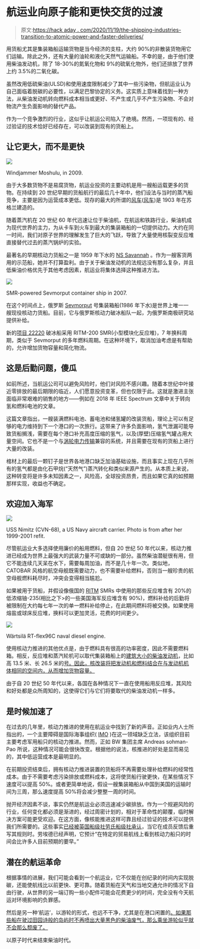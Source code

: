 # 航运业向原子能和更快交货的过渡

> 原文:[https://hack aday . com/2020/11/19/the-shipping-industries-transition-to-atomic-power-and-faster-deliveries/](https://hackaday.com/2020/11/19/the-shipping-industrys-transition-to-atomic-power-and-faster-deliveries/)

用货船尤其是集装箱船运输货物是当今经济的支柱，大约 90%的非散装货物用它们运输。除此之外，还有大量的油轮和液化天然气运输船。不幸的是，由于他们使用柴油发动机，除了 18-30%的氮氧化物和 9%的硫氧化物外，他们还排放了世界上约 3.5%的二氧化碳。

虽然改用低硫柴油(ULSD)和使用速度限制减少了其中一些污染物，但航运业认为自己面临着脱碳的必要性，以满足巴黎协定的义务。这实质上意味着找到一种方法，从柴油发动机转向燃料成本相当或更好、不产生或几乎不产生污染物、不会对物流产生负面影响的替代产品。

作为一个竞争激烈的行业，这似乎让航运公司陷入了绝境。然而，一项现有的、经过验证的技术恰好已经存在，可以改装到现有的货船上。

## 让它更大，而不是更快

[![](../Images/de146797ceb5e2fb1ce1b65456350e88.png)](https://hackaday.com/wp-content/uploads/2020/11/Moshulu.jpg)

Windjammer Moshulu, in 2009.

由于大多数货物不是易腐货物，航运业投资的主要动机是用一艘船运载更多的货物。在持续到 20 世纪早期的货船航行的最后几十年中，他们设法与当时的蒸汽船竞争，主要是因为运营成本更低。现存的最大的所谓的[风车](https://en.wikipedia.org/wiki/Windjammer)([风车](https://en.wikipedia.org/wiki/Moshulu))是 1903 年在苏格兰建造的。

随着蒸汽机在 20 世纪 60 年代迅速让位于柴油机，在航运和铁路行业，柴油机成为现代世界的主力，为从卡车到火车到最大的集装箱船的一切提供动力。大约在同一时间，我们对原子世界的理解发生了巨大的飞跃，导致了大量使用核裂变反应堆直接替代过去的蒸汽锅炉的实验。

最著名的早期核动力货船之一是 1959 年下水的 [NS Savannah](https://en.wikipedia.org/wiki/NS_Savannah) 。作为一艘客货两用的示范船，她并不打算盈利。由于关于柴油发动机的法规远没有那么复杂，并且低柴油价格优先于其他考虑因素，航运业将集体选择这种推进方法。

[![](../Images/b8151e2907487564ae24aae4f9e6e1c9.png)](https://hackaday.com/wp-content/uploads/2020/09/Sevmorput_croptight.jpg)

SMR-powered Sevmorput container ship in 2007.

在这个时间点上，俄罗斯 [Sevmorput](https://en.wikipedia.org/wiki/Sevmorput) 号集装箱船(1986 年下水)是世界上唯一一艘现役核动力货船。目前，它与俄罗斯核动力破冰船队一起，为俄罗斯南极研究站提供补给。

新的[项目 22220](https://en.wikipedia.org/wiki/Project_22220_icebreaker) 破冰船采用 RITM-200 SMR(小型模块化反应堆)，7 年换料周期，类似于 Sevmorput 的多年燃料周期。在这种环境下，取消加油考虑是有帮助的，允许增加货物容量和简化物流。

## 这是后勤问题，傻瓜

如前所述，当航运公司可以避免风险时，他们对风险不感兴趣。随着本世纪中叶接近零排放的最后期限的临近，人们愿意投资变革，但也仅限于此。这就是激进主张面临非常艰难的销售的地方——例如在 2018 年 IEEE Spectrum 文章中关于转向氢和燃料电池的文章。

这篇文章指出，一艘装满燃料电池、蓄电池和储氢罐的改装货船，理论上可以有足够的电力维持到下一个港口的一次旅行。这带来了许多负面影响，氢气泄漏可能导致货船搁浅，需要在每个港口补充高度压缩的氢气，以及(厚壁)压缩氢气罐占用大量空间。它也不是一个与[涡轮电力传输](https://en.wikipedia.org/wiki/Turbo-electric_transmission)兼容的系统，并且需要在现有的货船上进行大量的改装。

棺材上的最后一颗钉子是世界各地港口缺乏加油基础设施，而且事实上现在几乎所有的氢气都是由化石甲烷(“天然气”)蒸汽转化和类似来源产生的。从本质上来说，这种转变将是许多未知因素之一，风险高，全球投资昂贵，而且如果它真的如预期那样实现，收益也不确定。

## 欢迎加入海军

[![](../Images/d74d49847679844e1584c491181b08d9.png)](https://hackaday.com/wp-content/uploads/2020/11/USS_Nimitz_in_Victoria_Canada_036.jpg)

USS Nimitz (CVN-68), a US Navy aircraft carrier. Photo is from after her 1999-2001 refit.

尽管航运业大多选择使用廉价的船用燃料，但自 20 世纪 50 年代以来，核动力推进已经成为世界上最强大的武装力量不可或缺的一部分。虽然柴油潜艇很有用，但它不能连续几天呆在水下，需要每周加油，而不是几十年一次。类似地，CATOBAR 风格的航空母舰既需要动力，也不需要补给燃料，否则当一艘珍贵的航空母舰燃料耗尽时，冲突会变得相当尴尬。

如果被用于货船，并假设像俄国的 [RITM](https://en.wikipedia.org/wiki/RITM-200) SMRs 中使用的那些反应堆含有 20%的低浓缩铀-235(相比之下>的一些美国海军反应堆含有 90%)，燃料补给的后勤将被限制在大约每七年一次的单一燃料补给停止，在此期间燃料将被交换。如果使用熔盐或球床反应堆，换料可以更加灵活，花费的时间更少。

[![](../Images/e19ee22d77848690723d0a0a9f83f370.png)](https://hackaday.com/wp-content/uploads/2020/11/naval_diesel_engine_8.jpg)

Wärtsilä RT-flex96C naval diesel engine.

使用核动力推进的其他优点是，由于燃料具有很高的功率密度，因此不需要燃料箱。相反，反应堆和蒸汽轮机可以取代集装箱船上的[建筑大小的柴油发动机](http://www.emma-maersk.com/engine/Wartsila_Sulzer_RTA96-C.htm)，比如高 13.5 米、长 26.5 米的[号。因此，核改装将把发动机和燃料结合在与发动机机体相同的空间内，从而增加货物容量。](https://en.wikipedia.org/wiki/W%C3%A4rtsil%C3%A4-Sulzer_RTA96-C)

由于自 20 世纪 50 年代以来，各国在各种情况下一直在使用船用反应堆，其风险和好处都是众所周知的，这使得它们与它们将要取代的柴油发动机一样多。

## 是时候加速了

在过去的几年里，核动力推进的使用在航运业中找到了新的声音。正如业内人士所指出的，一个主要障碍是国际海事组织( [IMO](https://www.imo.org/) )在这一领域缺乏立法，该组织目前主要考虑军用船只的核动力推进。然而，正如 BW 集团主席 Andreas sohman-Pao 所说，这种情况可能会很快改变。根据他的说法，核推进的好处是显而易见的，其中低运营成本是最明显的。

在前期投资结束后，拥有核动力推进装置的货船将不再需要处理补给燃料的经常性成本。由于不需要考虑污染排放或燃料成本，这将使货船行驶更快，在某些情况下速度可以提高 50%。或者更简单地说，假设一艘集装箱船从中国到美国的运输时间为三周，那么速度提高 50%将会减少整整一周的时间。

抛开经济因素不谈，事实仍然是航运业必须迅速减少碳排放。作为一个规避风险的行业，任何变化都必须是渐进的，经过周密计划的，相对于革命性的颠覆，临时解决方案可能更受欢迎。在这方面，像核能推进这样可靠且经过验证的技术可以提供我们所需要的。这些事实[已经被英国船级社劳氏船级社承认](https://www.world-nuclear.org/information-library/non-power-nuclear-applications/transport/nuclear-powered-ships.aspx)，当它在成员反馈后重写其规则时。劳埃德已经声明，它预计“在特定的贸易航线上看到核动力船只的时间会比许多人目前预期的要早。”

## 潜在的航运革命

根据事情的进展，我们可能会看到一个航运业，它不仅能在创纪录的时间内实现脱碳，还能使航线比以前更快、更可靠。随着货船在天气和当地交通允许的情况下自由行驶，从世界的另一端订购一些小配件可能会花费更少的时间，完全没有今天航运对环境影响的负罪感。

然后是另一种‘航运’，以游轮的形式，也远不干净，尤其是在港口闲置的[。如果那些船在驶过田园诗般的岛屿时不再喷出大量黑色的柴油废气，那么乘坐游轮似乎就不会那么颓废了。](https://www.nytimes.com/2019/12/26/nyregion/cruise-ship-exhaust-shore-power-nyc.html)

以原子时代来结束柴油时代。